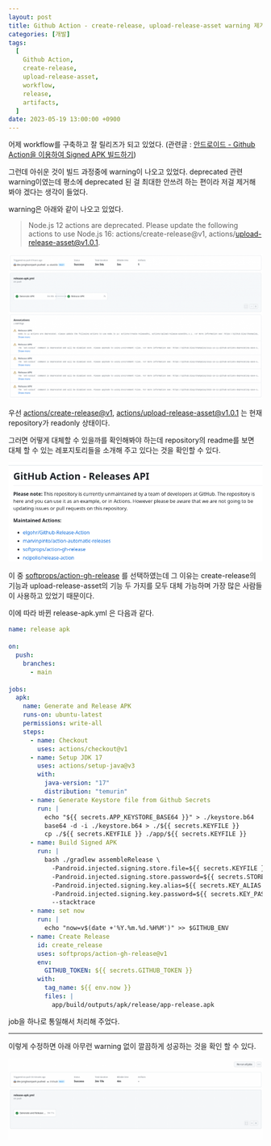 ```yaml
---
layout: post
title: Github Action - create-release, upload-release-asset warning 제거하기
categories: [개발]
tags:
  [
    Github Action,
    create-release,
    upload-release-asset,
    workflow,
    release,
    artifacts,
  ]
date: 2023-05-19 13:00:00 +0900
---
```


어제 workflow를 구축하고 잘 릴리즈가 되고 있었다.
(관련글 : [안드로이드 - Github Action을 이용하여 Signed APK 빌드하기](/2023/05/19/build-signed-apk-using-github-action))

그런데 아쉬운 것이 빌드 과정중에 warning이 나오고 있었다.
deprecated 관련 warning이였는데 평소에 deprecated 된 걸 최대한 안쓰려 하는 편이라 저걸 제거해 봐야 겠다는 생각이 들었다.

warning은 아래와 같이 나오고 있었다.

> Node.js 12 actions are deprecated. Please update the following actions to use Node.js 16: actions/create-release@v1, actions/upload-release-asset@v1.0.1.

![warnings in github action build](/assets/images/2023-05-19-remove-warning-create-release-and-upload-release-asset/image1.png)

우선 [actions/create-release@v1](https://github.com/actions/create-release), [actions/upload-release-asset@v1.0.1](https://github.com/actions/upload-release-asset) 는 현재 repository가 readonly 상태이다.

그러면 어떻게 대체할 수 있을까를 확인해봐야 하는데 repository의 readme를 보면 대체 할 수 있는 레포지토리들을 소개해 주고 있다는 것을 확인할 수 있다.

![readme of release api](/assets/images/2023-05-19-remove-warning-create-release-and-upload-release-asset/image2.png)

이 중 [softprops/action-gh-release](https://github.com/softprops/action-gh-release) 를 선택하였는데 그 이유는 create-release의 기능과 upload-release-asset의 기능 두 가지를 모두 대체 가능하며 가장 많은 사람들이 사용하고 있었기 때문이다.

이에 따라 바뀐 release-apk.yml 은 다음과 같다.

```yml
name: release apk

on:
  push:
    branches:
      - main

jobs:
  apk:
    name: Generate and Release APK
    runs-on: ubuntu-latest
    permissions: write-all
    steps:
      - name: Checkout
        uses: actions/checkout@v1
      - name: Setup JDK 17
        uses: actions/setup-java@v3
        with:
          java-version: "17"
          distribution: "temurin"
      - name: Generate Keystore file from Github Secrets
        run: |
          echo "${{ secrets.APP_KEYSTORE_BASE64 }}" > ./keystore.b64
          base64 -d -i ./keystore.b64 > ./${{ secrets.KEYFILE }}
          cp ./${{ secrets.KEYFILE }} ./app/${{ secrets.KEYFILE }}
      - name: Build Signed APK
        run: |
          bash ./gradlew assembleRelease \
            -Pandroid.injected.signing.store.file=${{ secrets.KEYFILE }} \
            -Pandroid.injected.signing.store.password=${{ secrets.STORE_PASSWORD }} \
            -Pandroid.injected.signing.key.alias=${{ secrets.KEY_ALIAS }} \
            -Pandroid.injected.signing.key.password=${{ secrets.KEY_PASSWORD }} \
            --stacktrace
      - name: set now
        run: |
          echo "now=v$(date +'%Y.%m.%d.%H%M')" >> $GITHUB_ENV
      - name: Create Release
        id: create_release
        uses: softprops/action-gh-release@v1
        env:
          GITHUB_TOKEN: ${{ secrets.GITHUB_TOKEN }}
        with:
          tag_name: ${{ env.now }}
          files: |
            app/build/outputs/apk/release/app-release.apk
```

job을 하나로 통일해서 처리해 주었다.

---

이렇게 수정하면 아래 아무런 warning 없이 깔끔하게 성공하는 것을 확인 할 수 있다.

![result with new workflow](/assets/images/2023-05-19-remove-warning-create-release-and-upload-release-asset/image3.png)
